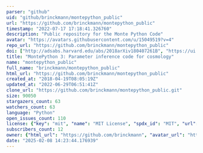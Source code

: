 ```yaml
---
parser: "github"
uid: "github/brinckmann/montepython_public"
url: "https://github.com/brinckmann/montepython_public"
timestamp: "2022-07-17 17:18:41.326760"
description: "Public repository for the Monte Python Code"
avatar: "https://avatars.githubusercontent.com/u/15049519?v=4"
repo_url: "https://github.com/brinckmann/montepython_public"
doi: ["http://adsabs.harvard.edu/abs/2018arXiv180407261B", "https://ui.adsabs.harvard.edu/abs/2018ascl.soft05027B/abstract"]
title: "MontePython 3: Parameter inference code for cosmology"
name: "montepython_public"
full_name: "brinckmann/montepython_public"
html_url: "https://github.com/brinckmann/montepython_public"
created_at: "2018-04-19T08:05:19Z"
updated_at: "2022-06-29T06:51:41Z"
clone_url: "https://github.com/brinckmann/montepython_public.git"
size: 90050
stargazers_count: 63
watchers_count: 63
language: "Python"
open_issues_count: 110
license: {"key": "mit", "name": "MIT License", "spdx_id": "MIT", "url": "https://api.github.com/licenses/mit", "node_id": "MDc6TGljZW5zZTEz"}
subscribers_count: 12
owner: {"html_url": "https://github.com/brinckmann", "avatar_url": "https://avatars.githubusercontent.com/u/15049519?v=4", "login": "brinckmann", "type": "User"}
date: "2025-02-08 14:23:44.176939"
---
```

